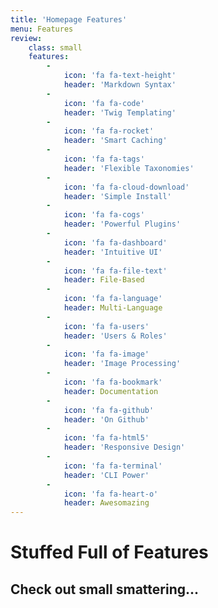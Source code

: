 ```yaml
---
title: 'Homepage Features'
menu: Features
review:
    class: small
    features:
        -
            icon: 'fa fa-text-height'
            header: 'Markdown Syntax'
        -
            icon: 'fa fa-code'
            header: 'Twig Templating'
        -
            icon: 'fa fa-rocket'
            header: 'Smart Caching'
        -
            icon: 'fa fa-tags'
            header: 'Flexible Taxonomies'
        -
            icon: 'fa fa-cloud-download'
            header: 'Simple Install'
        -
            icon: 'fa fa-cogs'
            header: 'Powerful Plugins'
        -
            icon: 'fa fa-dashboard'
            header: 'Intuitive UI'
        -
            icon: 'fa fa-file-text'
            header: File-Based
        -
            icon: 'fa fa-language'
            header: Multi-Language
        -
            icon: 'fa fa-users'
            header: 'Users & Roles'
        -
            icon: 'fa fa-image'
            header: 'Image Processing'
        -
            icon: 'fa fa-bookmark'
            header: Documentation
        -
            icon: 'fa fa-github'
            header: 'On Github'
        -
            icon: 'fa fa-html5'
            header: 'Responsive Design'
        -
            icon: 'fa fa-terminal'
            header: 'CLI Power'
        -
            icon: 'fa fa-heart-o'
            header: Awesomazing
---
```


# Stuffed Full of Features
## **Check out small smattering...**
